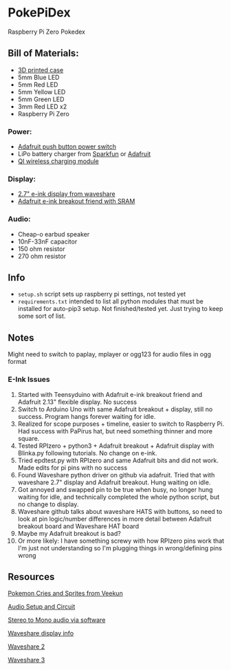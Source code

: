 # PokePiDex
Raspberry Pi Zero Pokedex

## Bill of Materials:
- [3D printed case](https://www.thingiverse.com/thing:3698203)
- 5mm Blue LED
- 5mm Red LED
- 5mm Yellow LED
- 5mm Green LED
- 3mm Red LED x2
- Raspberry Pi Zero

### Power:
- [Adafruit push button power switch](https://www.adafruit.com/product/1400)
- LiPo battery charger from [Sparkfun](https://www.sparkfun.com/products/12711) or [Adafruit](https://www.adafruit.com/product/259)
- [QI wireless charging module](https://www.adafruit.com/product/2114)

### Display:
- [2.7" e-ink display from waveshare](https://www.waveshare.com/product/2.7inch-e-paper.htm)
- [Adafruit e-ink breakout friend with SRAM](https://www.adafruit.com/product/4224)

### Audio:
- Cheap-o earbud speaker
- 10nF-33nF capacitor
- 150 ohm resistor
- 270 ohm resistor

## Info
- `setup.sh` script sets up raspberry pi settings, not tested yet
- `requirements.txt` intended to list all python modules that must be installed for auto-pip3 setup. Not finished/tested yet. Just trying to keep some sort of list.

## Notes
Might need to switch to paplay, mplayer or ogg123 for audio files in ogg format

### E-Ink Issues
1. Started with Teensyduino with Adafruit e-ink breakout friend and Adafruit 2.13" flexible display. No success
2. Switch to Arduino Uno with same Adafruit breakout + display, still no success. Program hangs forever waiting for idle.
3. Realized for scope purposes + timeline, easier to switch to Raspberry Pi. Had success with PaPirus hat, but need something thinner and more square.
4. Tested RPIzero + python3 + Adafruit breakout + Adafruit display with Blinka.py following tutorials. No change on e-ink.
5. Tried epdtest.py with RPIzero and same Adafruit bits and did not work. Made edits for pi pins with no success
6. Found Waveshare python driver on github via adafruit. Tried that with waveshare 2.7" display and Adafruit breakout. Hung waiting on idle.
7. Got annoyed and swapped pin to be true when busy, no longer hung waiting for idle, and technically completed the whole python script, but no change to display.
8. Waveshare github talks about waveshare HATS with buttons, so need to look at pin logic/number differences in more detail between Adafruit breakout board and Waveshare HAT board
9. Maybe my Adafruit breakout is bad?
10. Or more likely: I have something screwy with how RPIzero pins work that I'm just not understanding so I'm plugging things in wrong/defining pins wrong

## Resources
[Pokemon Cries and Sprites from Veekun](https://github.com/veekun/pokedex)

[Audio Setup and Circuit](https://learn.adafruit.com/adding-basic-audio-ouput-to-raspberry-pi-zero/pi-zero-pwm-audio)

[Stereo to Mono audio via software](https://www.tinkerboy.xyz/raspberry-pi-downmixing-from-stereo-to-mono-sound-output/)

[Waveshare display info](https://diyprojects.io/test-waveshare-epaper-eink-2-7-spi-screen-raspberry-pi-python/#.XSPpHuhKiUk)

[Waveshare 2](https://blog.adafruit.com/2018/07/31/e-paper-display-driver-code-for-circuitpython-with-a-fractal-demo/)

[Waveshare 3](https://github.com/gpshead/epaper-circuitpython)
